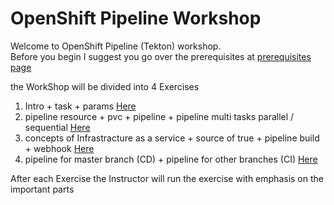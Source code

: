 # OpenShift Pipeline Workshop

Welcome to OpenShift Pipeline (Tekton) workshop.  
Before you begin I suggest you go over the prerequisites at [prerequisites page](prerequisites.md)

the WorkShop will be divided into 4 Exercises

1. Intro + task + params [Here](Exercise-1/Exercise-1.md)
2. pipeline resource + pvc + pipeline  + pipeline multi tasks parallel / sequential [Here](Exercise-2/Exercise-2.md)
3. concepts of Infrastracture as a service + source of true + pipeline build + webhook [Here](Exercise-3/Exercise-3.md)
4. pipeline for master branch (CD) + pipeline for other branches (CI) [Here](Exercise-4/Exercise-4.md)

After each Exercise the Instructor will run the exercise with emphasis on the important parts
